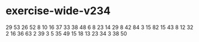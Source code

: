 # exercise-wide-v234
29
53
26
52
8
10
16
37
33
38
48
6
8
23
14
29
8
42
84
3
15
82
15
43
8
12
32
2
16
36
63
2
39
3
5
35
49
15
18
13
23
34
3
38
50
